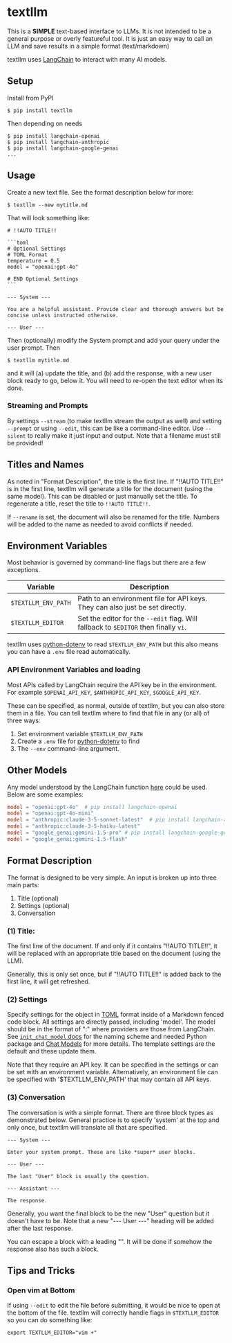 # textllm

This is a **SIMPLE** text-based interface to LLMs. It is not intended to be a general purpose or overly featureful tool. It is just an easy way to call an LLM and save results in a simple format (text/markdown)

textllm uses [LangChain][LangChain] to interact with many AI models. 

[LangChain]:https://www.langchain.com/

## Setup

Install from PyPI

    $ pip install textllm

Then depending on needs

    $ pip install langchain-openai
    $ pip install langchain-anthropic
    $ pip install langchain-google-genai
    ...


## Usage

Create a new text file. See the format description below for more:

    $ textllm --new mytitle.md
    
That will look something like:

    # !!AUTO TITLE!!
    
    ```toml
    # Optional Settings
    # TOML Format
    temperature = 0.5
    model = "openai:gpt-4o"
    
    # END Optional Settings
    ```
    
    --- System ---
    
    You are a helpful assistant. Provide clear and thorough answers but be concise unless instructed otherwise.
    
    --- User ---


Then (optionally) modify the System prompt and add your query under the user prompt. Then

    $ textllm mytitle.md

and it will (a) update the title, and (b) add the response, with a new user block ready to go, below it. You will need to re-open the text editor when its done.

### Streaming and Prompts

By settings `--stream` (to make textllm stream the output as well) and setting `--prompt` or using `--edit`, this can be like a command-line editor. Use `--silent` to really make it just input and output. Note that a filename must still be provided! 

## Titles and Names

As noted in "Format Description", the title is the first line. If "!!AUTO TITLE!!" is in the first line, textllm will generate a title for the document (using the same model). This can be disabled or just manually set the title. To regenerate a title, reset the title to `!!AUTO TITLE!!`.

If `--rename` is set, the document will also be renamed for the title. Numbers will be added to the name as needed to avoid conflicts if needed.

## Environment Variables

Most behavior is governed by command-line flags but there are a few exceptions. 

| Variable | Description |
|--|--|
|`$TEXTLLM_ENV_PATH` | Path to an environment file for API keys. They can also just be set directly.|
| `$TEXTLLM_EDITOR` | Set the editor for the `--edit` flag. Will fallback to `$EDITOR` then finally `vi`. |

textllm uses [python-dotenv][dotenv] to read `$TEXTLLM_ENV_PATH` but this also means you can have a `.env` file read automatically.

### API Environment Variables and loading

Most APIs called by LangChain require the API key be in the environment. For example `$OPENAI_API_KEY`, `$ANTHROPIC_API_KEY`, `$GOOGLE_API_KEY`.

These can be specified, as normal, outside of textllm, but you can also store them in a file. You can tell textllm where to find that file in any (or all) of three ways:

1. Set environment variable `$TEXTLLM_ENV_PATH`
2. Create a `.env` file for [python-dotenv][dotenv] to find
3. The `--env` command-line argument.


## Other Models

Any model understood by the LangChain function [here][init_chat_model] could be used. Below are some examples:

```toml
model = "openai:gpt-4o"  # pip install langchain-openai
model = "openai:gpt-4o-mini"
model = "anthropic:claude-3-5-sonnet-latest"  # pip install langchain-anthropic
model = "anthropic:claude-3-5-haiku-latest"
model = "google_genai:gemini-1.5-pro" # pip install langchain-google-genai
model = "google_genai:gemini-1.5-flash" 
```

## Format Description

The format is designed to be very simple. An input is broken up into three main parts:

1. Title (optional)
2. Settings (optional)
3. Conversation

### (1) Title:

The first line of the document. If and only if it contains "!!AUTO TITLE!!", it will be replaced with an appropriate title based on the document (using the LLM).

Generally, this is only set once, but if "!!AUTO TITLE!!" is added back to the first line, it will get refreshed.

### (2) Settings

Specify settings for the object in [TOML][toml] format inside of a Markdown fenced code block. All settings are directly passed, including 'model'. The model should be in the format of "<provider>:<name>" where providers are those from LangChain. See [`init_chat_model` docs][init_chat_model] for the naming scheme and needed Python package and [Chat Models][chat models] for more details. The template settings are the default and these update them.

Note that they require an API key. It can be specified in the settings or can be set with an environment variable. Alternatively, an environment file can be specified with '$TEXTLLM_ENV_PATH' that may contain all API keys.

### (3) Conversation

The conversation is with a simple format. There are three block types as demonstrated below. General practice is to specify 'system' at the top and only once, but textllm will translate all that are specified.

```text 
--- System ---

Enter your system prompt. These are like *super* user blocks.

--- User ---

The last "User" block is usually the question.

--- Assistant ---

The response. 
```

Generally, you want the final block to be the new "User" question but it doesn't have to be. Note that a new "--- User ---" heading will be added after the last response.

You can escape a block with a leading "\". It will be done if somehow the response also has such a block.

## Tips and Tricks

### Open vim at Bottom

If using `--edit` to edit the file before submitting, it would be nice to open at the bottom of the file. textllm will correctly handle flags in `$TEXTLLM_EDITOR` so you can do something like:

    export TEXTLLM_EDITOR="vim +"

[dotenv]:https://github.com/theskumar/python-dotenv
[toml]: https://toml.io/ 
[init_chat_model]: https://python.langchain.com/api_reference/langchain/chat_models/langchain.chat_models.base.init_chat_model.html
[chat models]: https://python.langchain.com/docs/integrations/chat/